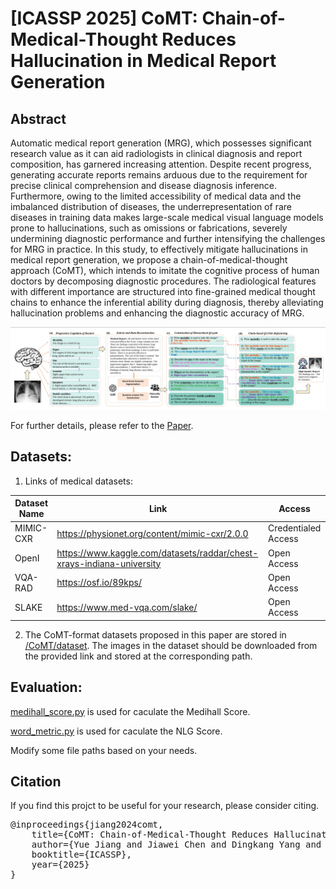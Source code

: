 # [ICASSP 2025] CoMT: Chain-of-Medical-Thought Reduces Hallucination in Medical Report Generation

## Abstract
Automatic medical report generation (MRG), which possesses significant research value as it can aid radiologists in clinical diagnosis and report composition, has garnered increasing attention. Despite recent progress, generating accurate reports remains arduous due to the requirement for precise clinical comprehension and disease diagnosis inference. Furthermore, owing to the limited accessibility of medical data and the imbalanced distribution of diseases, the underrepresentation of rare diseases in training data makes large-scale medical visual language models prone to hallucinations, such as omissions or fabrications, severely undermining diagnostic performance and further intensifying the challenges for MRG in practice. In this study, to effectively mitigate hallucinations in medical report generation, we propose a chain-of-medical-thought approach (CoMT), which intends to imitate the cognitive process of human doctors by decomposing diagnostic procedures. The radiological features with different importance are structured into fine-grained medical thought chains to enhance the inferential ability during diagnosis, thereby alleviating hallucination problems and enhancing the diagnostic accuracy of MRG.



<img src="CoMT.png" width="1000">

For further details, please refer to the  <a href="https://arxiv.org/abs/2406.11451"> Paper</a>.



## Datasets:
1. Links of medical datasets:

| Dataset Name | Link | Access |
|--------------|------|--------|
| MIMIC-CXR | https://physionet.org/content/mimic-cxr/2.0.0| Credentialed Access |
| OpenI |     https://www.kaggle.com/datasets/raddar/chest-xrays-indiana-university| 	Open Access |
| VQA-RAD | https://osf.io/89kps/| 	Open Access |
| SLAKE | https://www.med-vqa.com/slake/ | 	Open Access | 


2. The CoMT-format datasets proposed in this paper are stored in [/CoMT/dataset](https://github.com/TIMMY-CHAN/MILE/blob/main/Instruction_dataset/instruction_data.json). The images in the dataset should be downloaded from the provided link and stored at the corresponding path.

## Evaluation:
[medihall_score.py](https://github.com/TIMMY-CHAN/MILE/blob/main/eval_vqa.py) is used for caculate the Medihall Score. 

[word_metric.py](https://github.com/TIMMY-CHAN/MILE/blob/main/eval_vqa.py) is used for caculate the NLG Score. 

Modify some file paths based on your needs. 


## Citation
If you find this projct to be useful for your research, please consider citing.
<pre>
@inproceedings{jiang2024comt,
    title={CoMT: Chain-of-Medical-Thought Reduces Hallucination in Medical Report Generation}, 
    author={Yue Jiang and Jiawei Chen and Dingkang Yang and Mingcheng Li and Shunli Wang and Tong Wu and Ke Li and Lihua Zhang},
    booktitle={ICASSP},  
    year={2025}  
}
</pre>